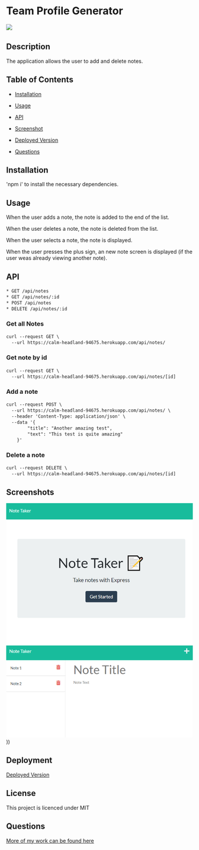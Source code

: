 
    
# Team Profile Generator

![](https://img.shields.io/badge/license-MIT-blue.svg)
    
## Description
    
The application allows the user to add and delete notes.

## Table of Contents 

* [Installation](#installation)

* [Usage](#usage)

* [API](#API)

* [Screenshot](#screenshots)

* [Deployed Version](#Deployment)

* [Questions](#questions)

## Installation
    
'npm i' to install the necessary dependencies.
    
## Usage

When the user adds a note, the note is added to the end of the list.

When the user deletes a note, the note is deleted from the list.

When the user selects a note, the note is displayed.

When the user presses the plus sign, an new note screen is displayed (if the user weas already viewing another note).

## API

    * GET /api/notes
    * GET /api/notes/:id
    * POST /api/notes
    * DELETE /api/notes/:id

### Get all Notes
```
curl --request GET \
  --url https://calm-headland-94675.herokuapp.com/api/notes/
```
### Get note by id
```
curl --request GET \
  --url https://calm-headland-94675.herokuapp.com/api/notes/[id]
```
### Add a note
```
curl --request POST \
  --url https://calm-headland-94675.herokuapp.com/api/notes/ \
  --header 'Content-Type: application/json' \
  --data '{
		"title": "Another amazing test",
		"text": "This test is quite amazing"
	}'
```
### Delete a note
```
curl --request DELETE \
  --url https://calm-headland-94675.herokuapp.com/api/notes/[id]
```


## Screenshots

![alt Landing Page](./public/assets/images/landing.PNG)
![alt Landing Page](./public/assets/images/notes.PNG)))

## Deployment

[Deployed Version](https://calm-headland-94675.herokuapp.com/)
   
## License
    
This project is licenced under MIT

## Questions

[More of my work can be found here](https://github.com/ChrisAylen)
    
